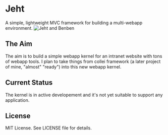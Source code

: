 # Jeht
A simple, lightweight MVC framework for building a multi-webapp environment. 
![Jeht and Benben](https://oyster.ignimgs.com/mediawiki/apis.ign.com/genshin-impact/4/4b/Genshin-Jeht-Benben.jpg?width=720 "Jeht and Benben")

## The Aim
The aim is to build a simple webapp kernel for an intranet website with tons of webapp tools.
I plan to take things from collei framework (a later project of mine, "almost" "ready") into this new webapp kernel.

## Current Status
The kernel is in active developement and it's not yet suitable to support any application.

## License
MIT License. See LICENSE file for details.
